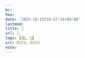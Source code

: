 ```yaml
---
bc:
hex:
date: '2025-10-13T10:27:34+08:00'
lastmod:
title: 􄴵
url: 􄴵
tags: [䕎, 𦿁]
src: DCCV, DCCV
note:
---
```

